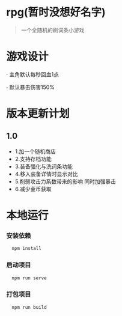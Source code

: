 # rpg(暂时没想好名字)

> 一个全随机的刷词条小游戏

# 游戏设计

  · 主角默认每秒回血1点

  · 默认暴击伤害150%  

# 版本更新计划

  1.0
  ---
  * 1.加一个随机商店
  * 2.支持存档功能
  * 3.装备强化与洗词条功能
  * 4.移入装备详情时显示对比
  * 5.削弱攻击力系数带来的影响 同时加强暴击
  * 6.减少金币获取

# 本地运行
### 安装依赖
```sh
  npm install
```

### 启动项目
```sh
  npm run serve
```

### 打包项目
```sh
  npm run build
```